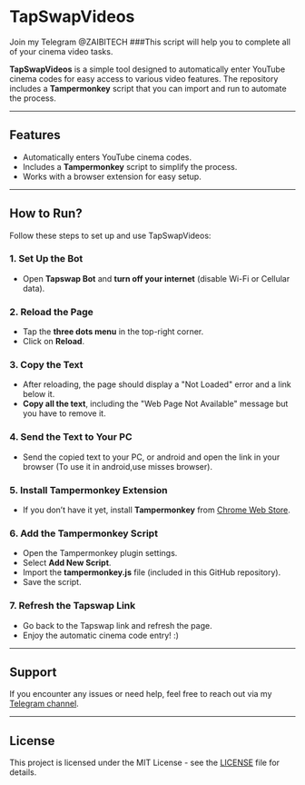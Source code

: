 # TapSwapVideos
Join my Telegram @ZAIBITECH  ###This script will help you to complete all of your cinema video tasks.

**TapSwapVideos** is a simple tool designed to automatically enter YouTube cinema codes for easy access to various video features. The repository includes a **Tampermonkey** script that you can import and run to automate the process.

---

## Features

- Automatically enters YouTube cinema codes.
- Includes a **Tampermonkey** script to simplify the process.
- Works with a browser extension for easy setup.

---

## How to Run?

Follow these steps to set up and use TapSwapVideos:

### 1. Set Up the Bot
- Open **Tapswap Bot** and **turn off your internet** (disable Wi-Fi or Cellular data).

### 2. Reload the Page
- Tap the **three dots menu** in the top-right corner.
- Click on **Reload**.

### 3. Copy the Text
- After reloading, the page should display a "Not Loaded" error and a link below it.
- **Copy all the text**, including the "Web Page Not Available"  message but you have to remove it.

### 4. Send the Text to Your PC
- Send the copied text to your PC, or android and open the link in your browser (To use it in android,use misses browser).

### 5. Install Tampermonkey Extension
- If you don’t have it yet, install **Tampermonkey** from [Chrome Web Store](https://chromewebstore.google.com/detail/tampermonkey/dhdgffkkebhmkfjojejmpbldmpobfkfo?hl=en).

### 6. Add the Tampermonkey Script
- Open the Tampermonkey plugin settings.
- Select **Add New Script**.
- Import the **tampermonkey.js** file (included in this GitHub repository).
- Save the script.

### 7. Refresh the Tapswap Link
- Go back to the Tapswap link and refresh the page.
- Enjoy the automatic cinema code entry! :)

---

## Support

If you encounter any issues or need help, feel free to reach out via my [Telegram channel](https://t.me/ZAIBITECH).

---

## License

This project is licensed under the MIT License - see the [LICENSE](LICENSE) file for details.
